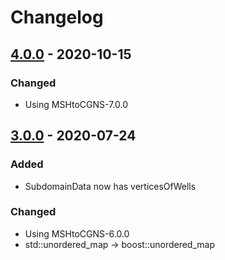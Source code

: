 # Changelog

## [4.0.0] - 2020-10-15

### Changed

- Using MSHtoCGNS-7.0.0

[4.0.0]: https://github.com/felipegiacomelli/DivideEtImpera/compare/v3.0.0...v4.0.0

## [3.0.0] - 2020-07-24

### Added

- SubdomainData now has verticesOfWells

### Changed

- Using MSHtoCGNS-6.0.0
- std::unordered_map -> boost::unordered_map

[3.0.0]: https://github.com/felipegiacomelli/DivideEtImpera/compare/v2.0.0...v3.0.0
